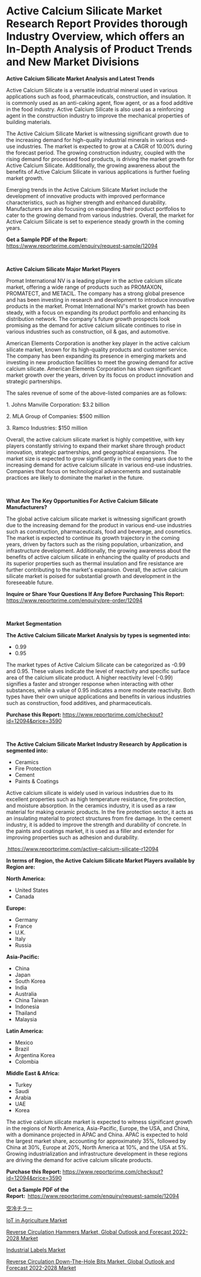 <p><h1>Active Calcium Silicate Market Research Report Provides thorough Industry Overview, which offers an In-Depth Analysis of Product Trends and New Market Divisions</h1></p><p><strong>Active Calcium Silicate Market Analysis and Latest Trends</strong></p>
<p><p>Active Calcium Silicate is a versatile industrial mineral used in various applications such as food, pharmaceuticals, construction, and insulation. It is commonly used as an anti-caking agent, flow agent, or as a food additive in the food industry. Active Calcium Silicate is also used as a reinforcing agent in the construction industry to improve the mechanical properties of building materials.</p><p>The Active Calcium Silicate Market is witnessing significant growth due to the increasing demand for high-quality industrial minerals in various end-use industries. The market is expected to grow at a CAGR of 10.00% during the forecast period. The growing construction industry, coupled with the rising demand for processed food products, is driving the market growth for Active Calcium Silicate. Additionally, the growing awareness about the benefits of Active Calcium Silicate in various applications is further fueling market growth.</p><p>Emerging trends in the Active Calcium Silicate Market include the development of innovative products with improved performance characteristics, such as higher strength and enhanced durability. Manufacturers are also focusing on expanding their product portfolios to cater to the growing demand from various industries. Overall, the market for Active Calcium Silicate is set to experience steady growth in the coming years.</p></p>
<p><strong>Get a Sample PDF of the Report:&nbsp;</strong> <a href="https://www.reportprime.com/enquiry/request-sample/12094">https://www.reportprime.com/enquiry/request-sample/12094</a></p>
<p>&nbsp;</p>
<p><strong>Active Calcium Silicate Major Market Players</strong></p>
<p><p>Promat International NV is a leading player in the active calcium silicate market, offering a wide range of products such as PROMAXON, PROMATECT, and METACIL. The company has a strong global presence and has been investing in research and development to introduce innovative products in the market. Promat International NV's market growth has been steady, with a focus on expanding its product portfolio and enhancing its distribution network. The company's future growth prospects look promising as the demand for active calcium silicate continues to rise in various industries such as construction, oil & gas, and automotive.</p><p>American Elements Corporation is another key player in the active calcium silicate market, known for its high-quality products and customer service. The company has been expanding its presence in emerging markets and investing in new production facilities to meet the growing demand for active calcium silicate. American Elements Corporation has shown significant market growth over the years, driven by its focus on product innovation and strategic partnerships.</p><p>The sales revenue of some of the above-listed companies are as follows:</p><p>1. Johns Manville Corporation: $3.2 billion</p><p>2. MLA Group of Companies: $500 million</p><p>3. Ramco Industries: $150 million</p><p>Overall, the active calcium silicate market is highly competitive, with key players constantly striving to expand their market share through product innovation, strategic partnerships, and geographical expansions. The market size is expected to grow significantly in the coming years due to the increasing demand for active calcium silicate in various end-use industries. Companies that focus on technological advancements and sustainable practices are likely to dominate the market in the future.</p></p>
<p>&nbsp;</p>
<p><strong>What Are The Key Opportunities For Active Calcium Silicate Manufacturers?</strong></p>
<p><p>The global active calcium silicate market is witnessing significant growth due to the increasing demand for the product in various end-use industries such as construction, pharmaceuticals, food and beverage, and cosmetics. The market is expected to continue its growth trajectory in the coming years, driven by factors such as the rising population, urbanization, and infrastructure development. Additionally, the growing awareness about the benefits of active calcium silicate in enhancing the quality of products and its superior properties such as thermal insulation and fire resistance are further contributing to the market's expansion. Overall, the active calcium silicate market is poised for substantial growth and development in the foreseeable future.</p></p>
<p><strong>Inquire or Share Your Questions If Any Before Purchasing This Report:</strong> <a href="https://www.reportprime.com/enquiry/pre-order/12094">https://www.reportprime.com/enquiry/pre-order/12094</a></p>
<p>&nbsp;</p>
<p><strong>Market Segmentation</strong></p>
<p><strong>The Active Calcium Silicate Market Analysis by types is segmented into:</strong></p>
<p><ul><li>0.99</li><li>0.95</li></ul></p>
<p><p>The market types of Active Calcium Silicate can be categorized as -0.99 and 0.95. These values indicate the level of reactivity and specific surface area of the calcium silicate product. A higher reactivity level (-0.99) signifies a faster and stronger response when interacting with other substances, while a value of 0.95 indicates a more moderate reactivity. Both types have their own unique applications and benefits in various industries such as construction, food additives, and pharmaceuticals.</p></p>
<p><strong>Purchase this Report:&nbsp;</strong><a href="https://www.reportprime.com/checkout?id=12094&price=3590">https://www.reportprime.com/checkout?id=12094&price=3590</a></p>
<p>&nbsp;</p>
<p><strong>The Active Calcium Silicate Market Industry Research by Application is segmented into:</strong></p>
<p><ul><li>Ceramics</li><li>Fire Protection</li><li>Cement</li><li>Paints & Coatings</li></ul></p>
<p><p>Active calcium silicate is widely used in various industries due to its excellent properties such as high temperature resistance, fire protection, and moisture absorption. In the ceramics industry, it is used as a raw material for making ceramic products. In the fire protection sector, it acts as an insulating material to protect structures from fire damage. In the cement industry, it is added to improve the strength and durability of concrete. In the paints and coatings market, it is used as a filler and extender for improving properties such as adhesion and durability.</p></p>
<p><a href="https://www.reportprime.com/active-calcium-silicate-r12094">&nbsp;https://www.reportprime.com/active-calcium-silicate-r12094</a></p>
<p><strong>In terms of Region, the Active Calcium Silicate Market Players available by Region are:</strong></p>
<p>
    <p> <strong> North America: </strong>
        <ul>
            <li>United States</li>
            <li>Canada</li>
        </ul>
        </p> 
    <p> <strong> Europe: </strong>
        <ul>
            <li>Germany</li>
            <li>France</li>
            <li>U.K.</li>
            <li>Italy</li>
            <li>Russia</li>
        </ul>
        </p> 
    <p> <strong> Asia-Pacific: </strong>
        <ul>
            <li>China</li>
            <li>Japan</li>
            <li>South Korea</li>
            <li>India</li>
            <li>Australia</li>
            <li>China Taiwan</li>
            <li>Indonesia</li>
            <li>Thailand</li>
            <li>Malaysia</li>
        </ul>
        </p> 
    <p> <strong> Latin America: </strong>
        <ul>
            <li>Mexico</li>
            <li>Brazil</li>
            <li>Argentina Korea</li>
            <li>Colombia</li>
        </ul>
        </p> 
    <p> <strong> Middle East & Africa: </strong>
        <ul>
            <li>Turkey</li>
            <li>Saudi</li>
            <li>Arabia</li>
            <li>UAE</li>
            <li>Korea</li>
        </ul>
    </p>
    </p>
<p><p>The active calcium silicate market is expected to witness significant growth in the regions of North America, Asia-Pacific, Europe, the USA, and China, with a dominance projected in APAC and China. APAC is expected to hold the largest market share, accounting for approximately 35%, followed by China at 30%, Europe at 20%, North America at 10%, and the USA at 5%. Growing industrialization and infrastructure development in these regions are driving the demand for active calcium silicate products.</p></p>
<p><strong>Purchase this Report: </strong><a href="https://www.reportprime.com/checkout?id=12094&price=3590">https://www.reportprime.com/checkout?id=12094&price=3590</a></p>
<p>&nbsp;<strong>Get a Sample PDF of the Report:&nbsp;&nbsp;</strong><a href="https://www.reportprime.com/enquiry/request-sample/12094">https://www.reportprime.com/enquiry/request-sample/12094</a></p>
<p><strong></strong></p>
<p><p><a href="https://medium.com/@kyaorris56456/%E3%82%A8%E3%82%A2%E3%82%B3%E3%83%B3%E5%86%B7%E5%8D%B4%E3%83%81%E3%83%A9%E3%83%BC%E3%81%AE%E5%B8%82%E5%A0%B4%E3%82%B7%E3%82%A7%E3%82%A2%E3%81%A8%E6%96%B0%E3%81%97%E3%81%84%E3%83%88%E3%83%AC%E3%83%B3%E3%83%89%E5%88%86%E6%9E%90-%E3%81%9D%E3%81%AE%E3%82%BF%E3%82%A4%E3%83%97-%E3%82%A2%E3%83%97%E3%83%AA%E3%82%B1%E3%83%BC%E3%82%B7%E3%83%A7%E3%83%B3-%E3%82%A8%E3%83%B3%E3%83%89%E3%83%A6%E3%83%BC%E3%82%B9%E3%81%AB%E3%82%88%E3%82%8B2024%E5%B9%B4%E3%81%8B%E3%82%892031%E5%B9%B4%E3%81%BE%E3%81%A7%E3%81%AE%E4%BA%88%E6%B8%AC-193904105591">空冷チラー</a></p><p><a href="https://issuu.com/reportprime-2/docs/iot-in-agriculture-market-size-2030.pptx">IoT in Agriculture Market</a></p><p><a href="https://medium.com/@elizbethsmithb20/evaluating-global-reverse-circulation-hammers-market-global-outlook-and-forecast-2022-2028-market-73569136fe73">Reverse Circulation Hammers Market, Global Outlook and Forecast 2022-2028 Market</a></p><p><a href="https://github.com/kumertitash/Market-Research-Report-List-1/blob/main/industrial-labels-market.md">Industrial Labels Market</a></p><p><a href="https://medium.com/@elizbethsmithb20/navigating-the-global-reverse-circulation-down-the-hole-bits-market-global-outlook-and-forecast-1d588e6801bb">Reverse Circulation Down-The-Hole Bits Market, Global Outlook and Forecast 2022-2028 Market</a></p></p>